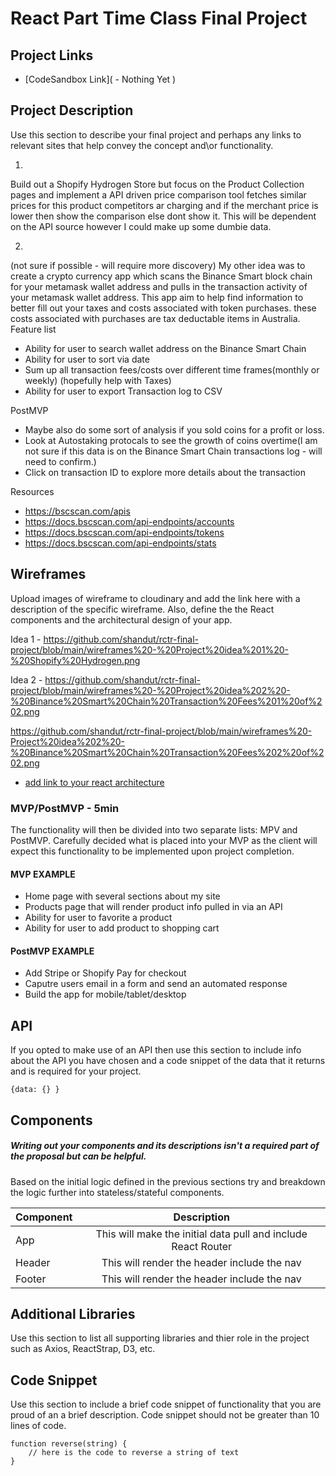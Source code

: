 # React Part Time Class Final Project

## Project Links

- [CodeSandbox Link]( - Nothing Yet )

## Project Description

Use this section to describe your final project and perhaps any links to relevant sites that help convey the concept and\or functionality.

1.
Build out a Shopify Hydrogen Store but focus on the Product Collection pages and implement a API driven price comparison tool fetches similar prices for this product competitors ar charging and if the merchant price is lower then show the comparison else dont show it. 
This will be dependent on the API source however I could make up some dumbie data. 


2. 
(not sure if possible - will require more discovery) My other idea was to create a crypto currency app which scans the Binance Smart block chain for your metamask wallet address and pulls in the transaction activity of your metamask wallet address.
This app aim to help find information to better fill out your taxes and costs associated with token purchases. these costs associated with purchases are tax deductable items in Australia.  
Feature list
 - Ability for user to search wallet address on the Binance Smart Chain 
 - Ability for user to sort via date
 - Sum up all transaction fees/costs over different time frames(monthly or weekly) (hopefully help with Taxes)
 - Ability for user to export Transaction log to CSV 
 
PostMVP
 -  Maybe also do some sort of analysis if you sold coins for a profit or loss. 
 - Look at Autostaking protocals to see the growth of coins overtime(I am not sure if this data is on the Binance Smart Chain transactions log - will need to confirm.)
 - Click on transaction ID to explore more details about the transaction
 
 
 Resources 
 - https://bscscan.com/apis 
 - https://docs.bscscan.com/api-endpoints/accounts
 - https://docs.bscscan.com/api-endpoints/tokens
 - https://docs.bscscan.com/api-endpoints/stats


## Wireframes

Upload images of wireframe to cloudinary and add the link here with a description of the specific wireframe. Also, define the the React components and the architectural design of your app.

Idea 1 - https://github.com/shandut/rctr-final-project/blob/main/wireframes%20-%20Project%20idea%201%20-%20Shopify%20Hydrogen.png

Idea 2 -  https://github.com/shandut/rctr-final-project/blob/main/wireframes%20-%20Project%20idea%202%20-%20Binance%20Smart%20Chain%20Transaction%20Fees%201%20of%202.png

https://github.com/shandut/rctr-final-project/blob/main/wireframes%20-Project%20idea%202%20-%20Binance%20Smart%20Chain%20Transaction%20Fees%202%20of%202.png

- [add link to your react architecture]()


### MVP/PostMVP - 5min

The functionality will then be divided into two separate lists: MPV and PostMVP.  Carefully decided what is placed into your MVP as the client will expect this functionality to be implemented upon project completion.  

#### MVP EXAMPLE
- Home page with several sections about my site
- Products page that will render product info pulled in via an API  
- Ability for user to favorite a product
- Ability for user to add product to shopping cart

#### PostMVP EXAMPLE

- Add Stripe or Shopify Pay for checkout
- Caputre users email in a form and send an automated response
- Build the app for mobile/tablet/desktop

## API

If you opted to make use of an API then use this section to include info about the API you have chosen and a code snippet of the data that it returns and is required for your project. 


```
{data: {} }
```

## Components
##### Writing out your components and its descriptions isn't a required part of the proposal but can be helpful.

Based on the initial logic defined in the previous sections try and breakdown the logic further into stateless/stateful components. 

| Component | Description | 
| --- | :---: |  
| App | This will make the initial data pull and include React Router| 
| Header | This will render the header include the nav | 
| Footer | This will render the header include the nav | 


## Additional Libraries
 Use this section to list all supporting libraries and thier role in the project such as Axios, ReactStrap, D3, etc. 

## Code Snippet

Use this section to include a brief code snippet of functionality that you are proud of an a brief description.  Code snippet should not be greater than 10 lines of code. 

```
function reverse(string) {
	// here is the code to reverse a string of text
}
```
